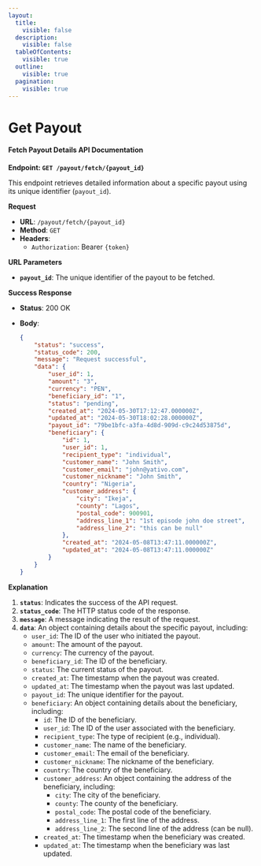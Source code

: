 ```yaml
---
layout:
  title:
    visible: false
  description:
    visible: false
  tableOfContents:
    visible: true
  outline:
    visible: true
  pagination:
    visible: true
---
```


# Get Payout

#### Fetch Payout Details API Documentation

**Endpoint: `GET /payout/fetch/{payout_id}`**

This endpoint retrieves detailed information about a specific payout using its unique identifier (`payout_id`).

**Request**

* **URL**: `/payout/fetch/{payout_id}`
* **Method**: `GET`
* **Headers**:
  * `Authorization`: Bearer `{token}`

**URL Parameters**

* **`payout_id`**: The unique identifier of the payout to be fetched.

**Success Response**

* **Status**: 200 OK
*   **Body**:

    ```json
    {
        "status": "success",
        "status_code": 200,
        "message": "Request successful",
        "data": {
            "user_id": 1,
            "amount": "3",
            "currency": "PEN",
            "beneficiary_id": "1",
            "status": "pending",
            "created_at": "2024-05-30T17:12:47.000000Z",
            "updated_at": "2024-05-30T18:02:28.000000Z",
            "payout_id": "79be1bfc-a3fa-4d8d-909d-c9c24d53875d",
            "beneficiary": {
                "id": 1,
                "user_id": 1,
                "recipient_type": "individual",
                "customer_name": "John Smith",
                "customer_email": "john@yativo.com",
                "customer_nickname": "John Smith",
                "country": "Nigeria",
                "customer_address": {
                    "city": "Ikeja",
                    "county": "Lagos",
                    "postal_code": 900901,
                    "address_line_1": "1st episode john doe street",
                    "address_line_2": "this can be null"
                },
                "created_at": "2024-05-08T13:47:11.000000Z",
                "updated_at": "2024-05-08T13:47:11.000000Z"
            }
        }
    }
    ```

**Explanation**

1. **`status`**: Indicates the success of the API request.
2. **`status_code`**: The HTTP status code of the response.
3. **`message`**: A message indicating the result of the request.
4. **`data`**: An object containing details about the specific payout, including:
   * `user_id`: The ID of the user who initiated the payout.
   * `amount`: The amount of the payout.
   * `currency`: The currency of the payout.
   * `beneficiary_id`: The ID of the beneficiary.
   * `status`: The current status of the payout.
   * `created_at`: The timestamp when the payout was created.
   * `updated_at`: The timestamp when the payout was last updated.
   * `payout_id`: The unique identifier for the payout.
   * `beneficiary`: An object containing details about the beneficiary, including:
     * `id`: The ID of the beneficiary.
     * `user_id`: The ID of the user associated with the beneficiary.
     * `recipient_type`: The type of recipient (e.g., individual).
     * `customer_name`: The name of the beneficiary.
     * `customer_email`: The email of the beneficiary.
     * `customer_nickname`: The nickname of the beneficiary.
     * `country`: The country of the beneficiary.
     * `customer_address`: An object containing the address of the beneficiary, including:
       * `city`: The city of the beneficiary.
       * `county`: The county of the beneficiary.
       * `postal_code`: The postal code of the beneficiary.
       * `address_line_1`: The first line of the address.
       * `address_line_2`: The second line of the address (can be null).
     * `created_at`: The timestamp when the beneficiary was created.
     * `updated_at`: The timestamp when the beneficiary was last updated.
